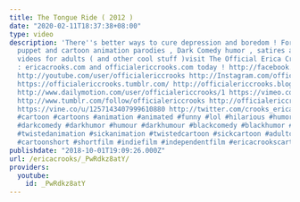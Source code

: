 ```yaml
---
title: The Tongue Ride ( 2012 )
date: "2020-02-11T18:37:38+08:00"
type: video
description: 'There''s better ways to cure depression and boredom ! For more hilarious
  puppet and cartoon animation parodies , Dark Comedy humor , satires and funny stupid
  videos for adults ( and other cool stuff )visit The Official Erica Crooks Websites
  : ericacrooks.com and officialericcrooks.com today ! http://facebook.com/officialericcrooks
  http://youtube.com/user/officialericcrooks http://Instagram.com/officialericcrooks/
  https://officialericcrooks.tumblr.com/ http://officialericcrooks.blogspot.com/ http://officialericcrooks.newgrounds.com/follow
  http://www.dailymotion.com/user/officialericcrooks/1 https://vimeo.com/officialericcrooks
  http://www.tumblr.com/follow/officialericcrooks http://officialericcrooks.newgrounds.com
  https://vine.co/u/1257143407999610880 http://twitter.com/crooks_erica #ericacrooks
  #cartoon #cartoons #animation #animated #funny #lol #hilarious #humor #comedy #slapstick
  #darkcomedy #darkhumor #humour #darkhumour #blackcomedy #blackhumor #blackhumour
  #twistedanimation #sickanimation #twistedcartoon #sickcartoon #adultcartoons #adultanimation
  #cartoonshort #shortfilm #indiefilm #independentfilm #ericacrookscartoons #ericacrooksanimation'
publishdate: "2018-10-01T19:09:26.000Z"
url: /ericacrooks/_PwRdkz8atY/
providers:
  youtube:
    id: _PwRdkz8atY
---
```

